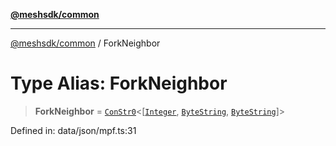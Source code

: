 [**@meshsdk/common**](../README.md)

***

[@meshsdk/common](../globals.md) / ForkNeighbor

# Type Alias: ForkNeighbor

> **ForkNeighbor** = [`ConStr0`](ConStr0.md)\<\[[`Integer`](Integer.md), [`ByteString`](ByteString.md), [`ByteString`](ByteString.md)\]\>

Defined in: data/json/mpf.ts:31
